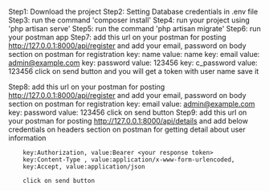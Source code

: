 Step1: Download the project
Step2: Setting Database credentials in .env file
Step3: run the command 'composer install'
Step4: run your project using 'php artisan serve'
Step5: run the command 'php artisan migrate'
Step6: run your postman app
Step7: add this url on your postman for posting http://127.0.0.1:8000/api/register and add your email, password on body section on postman for registration 
        key: name           value: name
        key: email          value: admin@example.com
        key: password       value: 123456
        key: c_password     value: 123456
click on send button and you will get a token with user name save it

Step8: add this url on your postman for posting http://127.0.0.1:8000/api/register and add your email, password on body section on postman for registration 
        key: email          value: admin@example.com
        key: password       value: 123456
        click on send button
Step9: add this url on your postman for posting http://127.0.0.1:8000/api/details and add below credentials on headers section on postman for getting detail about user information 

        key:Authorization, value:Bearer <your response token>
        key:Content-Type , value:application/x-www-form-urlencoded,
        key:Accept, value:application/json
        
        click on send button
